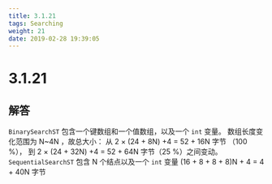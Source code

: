 ```yaml
---
title: 3.1.21
tags: Searching
weight: 21
date: 2019-02-28 19:39:05
---
```


# 3.1.21


## 解答

`BinarySearchST`
包含一个键数组和一个值数组，以及一个 `int` 变量。
数组长度变化范围为 N~4N ，故总大小：
从 2 × (24 + 8N) +4 = 52 + 16N 字节 （100 %），
到 2 × (24 + 32N) +4 = 52 + 64N 字节（25 %）之间变动。
`SequentialSearchST`
包含 N 个结点以及一个 `int` 变量
(16 + 8 + 8 + 8)N + 4 = 4 + 40N 字节
